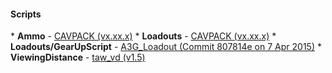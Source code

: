 <h4>Scripts</h4>
* <b>Ammo</b>                    -   <a href="https://7cav.us/">CAVPACK (vx.xx.x)</a>
* <b>Loadouts</b>                -   <a href="https://7cav.us/">CAVPACK (vx.xx.x)</a>
* <b>Loadouts/GearUpScript</b>   -   <a href="https://github.com/v-Arma/a3g-loadout">A3G_Loadout (Commit 807814e on 7 Apr 2015)</a>
* <b>ViewingDistance</b>         -   <a href="http://www.armaholic.com/page.php?id=19751">taw_vd (v1.5)</a>